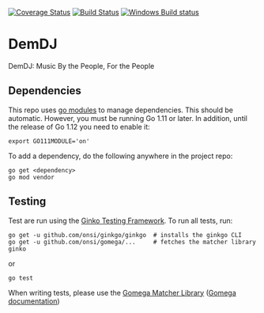 [![Coverage Status](https://coveralls.io/repos/github/kevinjpickard/DemDJ/badge.svg?branch=master)](https://coveralls.io/github/kevinjpickard/demdj?branch=master)
[![Build Status](https://travis-ci.org/kevinjpickard/demdj.svg?branch=master)](https://travis-ci.org/kevinjpickard/demdj)
[![Windows Build status](https://ci.appveyor.com/api/projects/status/5grajhscy718wc02?svg=true)](https://ci.appveyor.com/project/kevinjpickard/demdj)
# DemDJ
DemDJ: Music By the People, For the People

## Dependencies
This repo uses [go modules](https://github.com/golang/go/wiki/Modules#how-to-use-modules) to manage dependencies. This should be automatic. However, you must be running Go 1.11 or later. In addition, until the release of Go 1.12 you need to enable it:
```
export GO111MODULE='on'
```
To add a dependency, do the following anywhere in the project repo:
```
go get <dependency>
go mod vendor
```

## Testing
Test are run using the [Ginko Testing Framework](https://github.com/onsi/ginkgo). To run all tests, run:
```
go get -u github.com/onsi/ginkgo/ginkgo  # installs the ginkgo CLI
go get -u github.com/onsi/gomega/...     # fetches the matcher library
ginko
```
or 
```
go test
```
When writing tests, please use the [Gomega Matcher Library](https://github.com/onsi/gomega) ([Gomega documentation](http://onsi.github.io/gomega/#provided-matchers))
